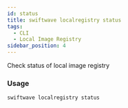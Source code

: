 ```yaml
---
id: status
title: swiftwave localregistry status
tags:
  - CLI
  - Local Image Registry
sidebar_position: 4
---
```


Check status of local image registry

### Usage

```
swiftwave localregistry status
```
